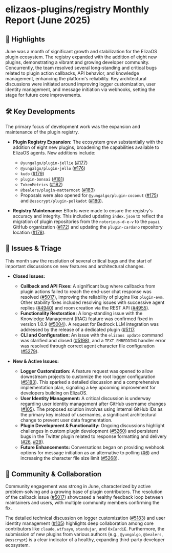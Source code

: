 # elizaos-plugins/registry Monthly Report (June 2025)

## 🚀 Highlights
June was a month of significant growth and stabilization for the ElizaOS plugin ecosystem. The registry expanded with the addition of eight new plugins, demonstrating a vibrant and growing developer community. Concurrently, the team resolved several long-standing and critical bugs related to plugin action callbacks, API behavior, and knowledge management, enhancing the platform's reliability. Key architectural discussions were initiated around improving logger customization, user identity management, and message initiation via webhooks, setting the stage for future core improvements.

## 🛠️ Key Developments
The primary focus of development work was the expansion and maintenance of the plugin registry.

*   **Plugin Registry Expansion:** The ecosystem grew substantially with the addition of eight new plugins, broadening the capabilities available to ElizaOS agents. New additions include:
    *   `@yungalgo/plugin-jellie` ([#177](https://github.com/elizaos-plugins/registry/pull/177))
    *   `@yungalgo/plugin-jello` ([#176](https://github.com/elizaos-plugins/registry/pull/176))
    *   `kudo` ([#179](https://github.com/elizaos-plugins/registry/pull/179))
    *   `plugin-bonsai` ([#181](https://github.com/elizaos-plugins/registry/pull/181))
    *   `TokenMetrics` ([#182](https://github.com/elizaos-plugins/registry/pull/182))
    *   `@bealers/plugin-mattermost` ([#183](https://github.com/elizaos-plugins/registry/pull/183))
    *   Proposals were also opened for `@yungalgo/plugin-coconut` ([#175](https://github.com/elizaos-plugins/registry/pull/175)) and `@esscrypt/plugin-polkadot` ([#180](https://github.com/elizaos-plugins/registry/pull/180)).

*   **Registry Maintenance:** Efforts were made to ensure the registry's accuracy and integrity. This included updating `index.json` to reflect the migration of plugin repositories from the `notorious-d-e-v` to the `payai` GitHub organization ([#172](https://github.com/elizaos-plugins/registry/pull/172)) and updating the `plugin-cardano` repository location ([#178](https://github.comcom/elizaos-plugins/registry/pull/178)).

## 🐛 Issues & Triage
This month saw the resolution of several critical bugs and the start of important discussions on new features and architectural changes.

*   **Closed Issues:**
    *   **Callback and API Fixes:** A significant bug where callbacks from plugin actions failed to reach the end-user chat response was resolved ([#5017](https://github.com/elizaos-plugins/registry/issues/5017)), improving the reliability of plugins like `plugin-evm`. Other stability fixes included resolving issues with successive agent replies ([#4940](https://github.com/elizaos-plugins/registry/issues/4940)) and room creation via the REST API ([#4955](https://github.com/elizaos-plugins/registry/issues/4955)).
    *   **Functionality Restoration:** A long-standing issue with the Knowledge Management (RAG) feature was confirmed fixed in version 1.0.9 ([#5004](https://github.com/elizaos-plugins/registry/issues/5004)). A request for Bedrock LLM integration was addressed by the release of a dedicated plugin ([#5117](https://github.com/elizaos-plugins/registry/issues/5117]).
    *   **CLI and Configuration:** An issue with the `elizaos update` command was clarified and closed ([#5198](https://github.com/elizaos-plugins/registry/issues/5198)), and a `TEXT_EMBEDDING` handler error was resolved through correct agent character file configuration ([#5279](https://github.com/elizaos-plugins/registry/issues/5279)).

*   **New & Active Issues:**
    *   **Logger Customization:** A feature request was opened to allow downstream projects to customize the root logger configuration ([#5183](https://github.com/elizaos-plugins/registry/issues/5183)). This sparked a detailed discussion and a comprehensive implementation plan, signaling a key upcoming improvement for developers building on ElizaOS.
    *   **User Identity Management:** A critical discussion is underway regarding user identity management after GitHub username changes ([#105](https://github.com/elizaos-plugins/registry/issues/105)). The proposed solution involves using internal GitHub IDs as the primary key instead of usernames, a significant architectural change to prevent user data fragmentation.
    *   **Plugin Development & Functionality:** Ongoing discussions highlight challenges in custom plugin development ([#5260](https://github.com/elizaos-plugins/registry/issues/5260)) and persistent bugs in the Twitter plugin related to response formatting and delivery ([#26](https://github.com/elizaos-plugins/registry/issues/26), [#29](https://github.com/elizaos-plugins/registry/issues/29)).
    *   **Future Enhancements:** Conversations began on providing webhook options for message initiation as an alternative to polling ([#6](https://github.com/elizaos-plugins/registry/issues/6)) and increasing the character file size limit ([#5268](https://github.com/elizaos-plugins/registry/issues/5268)).

## 💬 Community & Collaboration
Community engagement was strong in June, characterized by active problem-solving and a growing base of plugin contributors. The resolution of the callback issue ([#5017](https://github.com/elizaos-plugins/registry/issues/5017)) showcased a healthy feedback loop between maintainers and users, with multiple community members confirming the fix.

The detailed technical discussion on logger customization ([#5183](https://github.com/elizaos-plugins/registry/issues/5183)) and user identity management ([#105](https://github.com/elizaos-plugins/registry/issues/105)) highlights deep collaboration among core contributors like `claude`, `wtfsayo`, `standujar`, and `0xCardiE`. Furthermore, the submission of new plugins from various authors (e.g., `@yungalgo`, `@bealers`, `@esscrypt`) is a clear indicator of a healthy, expanding third-party developer ecosystem.
